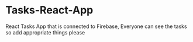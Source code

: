 # Tasks-React-App

React Tasks App that is connected to Firebase, Everyone can see the tasks so add appropriate things please
